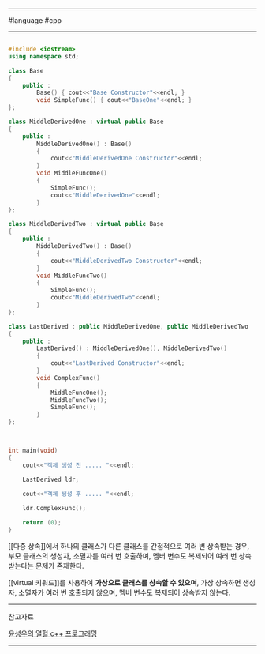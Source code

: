 
---

#language #cpp

---

```cpp

#include <iostream>
using namespace std;

class Base
{
	public :
		Base() { cout<<"Base Constructor"<<endl; }
		void SimpleFunc() { cout<<"BaseOne"<<endl; }
};

class MiddleDerivedOne : virtual public Base
{
	public :
		MiddleDerivedOne() : Base()
		{
			cout<<"MiddleDerivedOne Constructor"<<endl;
		}
		void MiddleFuncOne()
		{
			SimpleFunc();
			cout<<"MiddleDerivedOne"<<endl;
		}
};

class MiddleDerivedTwo : virtual public Base
{
	public :
		MiddleDerivedTwo() : Base()
		{
			cout<<"MiddleDerivedTwo Constructor"<<endl;
		}
		void MiddleFuncTwo()
		{
			SimpleFunc();
			cout<<"MiddleDerivedTwo"<<endl;
		}
};

class LastDerived : public MiddleDerivedOne, public MiddleDerivedTwo
{
	public :
		LastDerived() : MiddleDerivedOne(), MiddleDerivedTwo()
		{
			cout<<"LastDerived Constructor"<<endl;
		}
		void ComplexFunc()
		{
			MiddleFuncOne();
			MiddleFuncTwo();
			SimpleFunc();
		}
};

  

int main(void)
{
	cout<<"객체 생성 전 ..... "<<endl;
	
	LastDerived ldr;

	cout<<"객체 생성 후 ..... "<<endl;

	ldr.ComplexFunc();

	return (0);
}

```

[[다중 상속]]에서 하나의 클래스가 다른 클래스를 간접적으로 여러 번 상속받는 경우, 부모 클래스의 생성자, 소멸자를 여러 번 호출하며, 멤버 변수도 복제되어 여러 번 상속받는다는 문제가 존재한다.

[[virtual 키워드]]를 사용하여 **가상으로 클래스를 상속할 수 있으며**, 가상 상속하면 생성자, 소멸자가 여러 번 호출되지 않으며, 멤버 변수도 복제되어 상속받지 않는다.


---

참고자료

[윤성우의 열혈 c++ 프로그래밍](https://product.kyobobook.co.kr/detail/S000001589147)

---